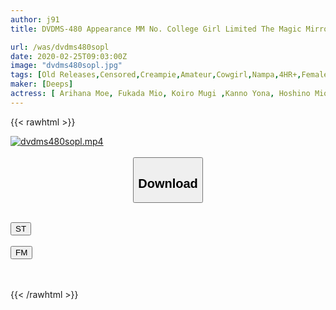 ```yaml
---
author: j91
title: DVDMS-480 Appearance MM No. College Girl Limited The Magic Mirror Thorough Verification! Gender Friendship Is Established! ? A Real Amateur College Student With Friends Is The Best Erotic In Japan! In Ikebukuro

url: /was/dvdms480sopl
date: 2020-02-25T09:03:00Z
image: "dvdms480sopl.jpg"
tags: [Old Releases,Censored,Creampie,Amateur,Cowgirl,Nampa,4HR+,Female College Student	 ]
maker: [Deeps]
actress: [ Arihana Moe, Fukada Mio, Koiro Mugi ,Kanno Yona, Hoshino Mio ]
---
```



{{< rawhtml >}}

<div class="video" data-videoid="9lDeooPxJasaQkP">
    <a href="javascript:;">
        <img src="/was/dvdms480sopl/dvdms480sopl.jpg" width="WIDTH" height="HEIGHT" alt="dvdms480sopl.mp4" loading="lazy">
    </a>
</div>

<script type="text/javascript" src="https://j91.asia/asset/on-demand-st.js"></script>

<br>
  <link rel="stylesheet" href="https://j91.asia/asset/bs5.css">
  
  <center>
  <button class="btn btn-primary" type="button" data-bs-toggle="collapse" data-bs-target=".multi-collapse" aria-expanded="false" aria-controls="multiCollapseExample1 multiCollapseExample2"><h2>Download</h2></button></center>
</p>
<div class="row">
  <div class="col">
    <div class="collapse multi-collapse" id="multiCollapseExample1">
      <div class="card card-body">
	      	      <br>
<div class="buttons">  
<a href="https://streamtape.to/v/9lDeooPxJasaQkP" target="_blank"><button class="btn-hover color-3"><i class="fa fa-download"></i> ST</button></a></div>
    </div>
  </div>
</div>
  <div class="col">
    <div class="collapse multi-collapse" id="multiCollapseExample2">
      <div class="card card-body">
	      <br>
<div class="buttons">
    <a href="https://filemoon.sx/d/8g377ghtl0i5" target="_blank"><button class="btn-hover color-8"><i class="fa fa-download"></i> FM</button></a></div>
<br><br>
      </div>
    </div>
  </div>
</div>

{{< /rawhtml >}}